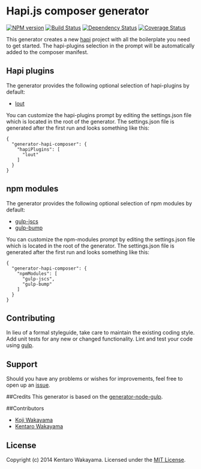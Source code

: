 # Hapi.js composer generator
[![NPM version][npm-image]][npm-url] [![Build Status][travis-image]][travis-url] [![Dependency Status][daviddm-url]][daviddm-image] [![Coverage Status][coveralls-image]][coveralls-url]

This generator creates a new [hapi](http://hapijs.com/) project with all the boilerplate you need to get started. The hapi-plugins selection in the prompt will be automatically added to the composer manifest.

## Hapi plugins
The generator provides the following optional selection of hapi-plugins by default:

- [lout](https://github.com/spumko/lout)
  
You can customize the hapi-plugins prompt by editing the settings.json file which is located in the root of the generator. The settings.json file is generated after the first run and looks something like this:

```
{
  "generator-hapi-composer": {
    "hapiPlugins": [
      "lout"
    ]
  }
}
```

## npm modules
The generator provides the following optional selection of npm modules by default:

- [gulp-jscs](https://github.com/sindresorhus/gulp-jscs)
- [gulp-bump](https://github.com/stevelacy/gulp-bump)

You can customize the npm-modules prompt by editing the settings.json file which is located in the root of the generator. The settings.json file is generated after the first run and looks something like this:

```
{
  "generator-hapi-composer": {
    "npmModules": [
      "gulp-jscs",
      "gulp-bump"
    ]
  }
}
```


## Contributing

In lieu of a formal styleguide, take care to maintain the existing coding style. Add unit tests for any new or changed functionality. Lint and test your code using [gulp](http://gulpjs.com/).

## Support

Should you have any problems or wishes for improvements, feel free to open up an [issue](https://github.com/wakayama-io/generator-hapi-composer/issues).

##Credits
This generator is based on the [generator-node-gulp](https://github.com/stefanbuck/generator-node-gulp).

##Contributors
- [Koji Wakayama](https://github.com/kojiwakayama)
- [Kentaro Wakayama](https://github.com/kwakayama)

## License

Copyright (c) 2014 Kentaro Wakayama. Licensed under the [MIT License](http://en.wikipedia.org/wiki/MIT_License).

[npm-url]: https://npmjs.org/package/generator-hapi-composer
[npm-image]: https://badge.fury.io/js/generator-hapi-composer.svg
[travis-url]: https://travis-ci.org/wakayama-io/generator-hapi-composer
[travis-image]: https://travis-ci.org/wakayama-io/generator-hapi-composer.svg?branch=master
[daviddm-url]: https://david-dm.org/wakayama-io/generator-hapi-composer.svg?theme=shields.io
[daviddm-image]: https://david-dm.org/wakayama-io/generator-hapi-composer
[coveralls-url]: https://coveralls.io/r/wakayama-io/generator-hapi-composer
[coveralls-image]: https://coveralls.io/repos/wakayama-io/generator-hapi-composer/badge.png

